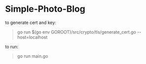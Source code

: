 # Simple-Photo-Blog

to generate cert and key:
> go run $(go env GOROOT)/src/crypto/tls/generate_cert.go --host=localhost

to run:
> go run main.go
